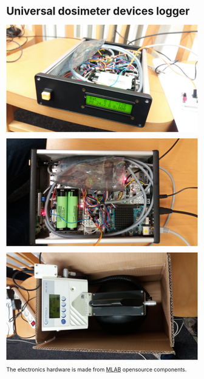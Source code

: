 # Universal dosimeter devices logger

![Logger front panel](doc/img/logger_front_panel.jpg)


![Logger internals](doc/img/logger_internals.jpg)


![An example of dosimetric device](doc/img/koule.jpg)


The electronics hardware is made from [MLAB](http://www.mlab.cz/) opensource components.
